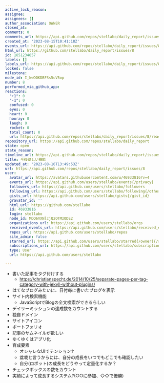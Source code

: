```yaml
---
active_lock_reason: 
assignee: 
assignees: []
author_association: OWNER
closed_at: 
comments: 0
comments_url: https://api.github.com/repos/stellabo/daily_report/issues/8/comments
created_at: '2023-08-15T10:41:18Z'
events_url: https://api.github.com/repos/stellabo/daily_report/issues/8/events
html_url: https://github.com/stellabo/daily_report/issues/8
id: 1851234857
labels: []
labels_url: https://api.github.com/repos/stellabo/daily_report/issues/8/labels{/name}
locked: false
milestone: 
node_id: I_kwDOKDBFSs5uV5op
number: 8
performed_via_github_app: 
reactions:
  "+1": 0
  "-1": 0
  confused: 0
  eyes: 0
  heart: 0
  hooray: 0
  laugh: 0
  rocket: 0
  total_count: 0
  url: https://api.github.com/repos/stellabo/daily_report/issues/8/reactions
repository_url: https://api.github.com/repos/stellabo/daily_report
state: open
state_reason: 
timeline_url: https://api.github.com/repos/stellabo/daily_report/issues/8/timeline
title: 今後欲しい機能
updated_at: '2023-08-16T13:49:53Z'
url: https://api.github.com/repos/stellabo/daily_report/issues/8
user:
  avatar_url: https://avatars.githubusercontent.com/u/46933816?v=4
  events_url: https://api.github.com/users/stellabo/events{/privacy}
  followers_url: https://api.github.com/users/stellabo/followers
  following_url: https://api.github.com/users/stellabo/following{/other_user}
  gists_url: https://api.github.com/users/stellabo/gists{/gist_id}
  gravatar_id: ''
  html_url: https://github.com/stellabo
  id: 46933816
  login: stellabo
  node_id: MDQ6VXNlcjQ2OTMzODE2
  organizations_url: https://api.github.com/users/stellabo/orgs
  received_events_url: https://api.github.com/users/stellabo/received_events
  repos_url: https://api.github.com/users/stellabo/repos
  site_admin: false
  starred_url: https://api.github.com/users/stellabo/starred{/owner}{/repo}
  subscriptions_url: https://api.github.com/users/stellabo/subscriptions
  type: User
  url: https://api.github.com/users/stellabo

---
```

- 書いた記事をタグ付けする
    - https://christianspecht.de/2014/10/25/separate-pages-per-tag-category-with-jekyll-without-plugins/
- はてなブログみたいに、日付毎に書いたブログを表示
- サイト内検索機能    
    - JavaScriptでBlogの全文検索ができるらしい
- デイリーミッションの達成数をカウントする
- 独自ドメイン
- サイトアイコン
- ポートフォリオ
- 記事のサムネイルが欲しい
- ゆくゆくはアプリ化
- 育成要素
    - オシャレなUIでテンション↑
    - 盆栽と言うからには、自分の成長をいつでもどこでも確認したい
    - 自分(ロボット)の成長をどうやって定量化するか？
 - チェックボックスの数をカウント
 - 実績によって成長するシステム?(○○に参加、◇◇で優勝)
